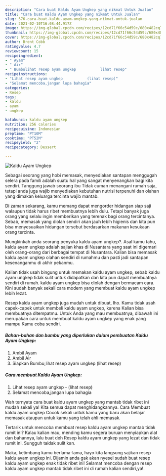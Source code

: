 ```yaml
---
description: "Cara buat Kaldu Ayam Ungkep yang nikmat Untuk Jualan"
title: "Cara buat Kaldu Ayam Ungkep yang nikmat Untuk Jualan"
slug: 576-cara-buat-kaldu-ayam-ungkep-yang-nikmat-untuk-jualan
date: 2021-02-10T16:08:44.917Z
image: https://img-global.cpcdn.com/recipes/12cd71f66c54d59c/680x482cq70/kaldu-ayam-ungkep-foto-resep-utama.jpg
thumbnail: https://img-global.cpcdn.com/recipes/12cd71f66c54d59c/680x482cq70/kaldu-ayam-ungkep-foto-resep-utama.jpg
cover: https://img-global.cpcdn.com/recipes/12cd71f66c54d59c/680x482cq70/kaldu-ayam-ungkep-foto-resep-utama.jpg
author: Brent Cobb
ratingvalue: 4.7
reviewcount: 15
recipeingredient:
- " Ayam"
- " Air"
- " Bumbulihat resep ayam ungkep           lihat resep"
recipeinstructions:
- "Lihat resep ayam ungkep           (lihat resep)"
- "Selamat mencoba,jangan lupa bahagia"
categories:
- Resep
tags:
- kaldu
- ayam
- ungkep

katakunci: kaldu ayam ungkep 
nutrition: 256 calories
recipecuisine: Indonesian
preptime: "PT10M"
cooktime: "PT52M"
recipeyield: "2"
recipecategory: Dessert

---
```



![Kaldu Ayam Ungkep](https://img-global.cpcdn.com/recipes/12cd71f66c54d59c/680x482cq70/kaldu-ayam-ungkep-foto-resep-utama.jpg)

Sebagai seorang yang hobi memasak, menyediakan santapan menggugah selera pada famili adalah suatu hal yang sangat menyenangkan bagi kita sendiri. Tanggung jawab seorang ibu Tidak cuman menangani rumah saja, tetapi anda juga wajib menyediakan kebutuhan nutrisi terpenuhi dan olahan yang dimakan keluarga tercinta wajib mantab.

Di zaman  sekarang, kamu memang dapat mengorder hidangan siap saji walaupun tidak harus ribet membuatnya lebih dulu. Tetapi banyak juga orang yang selalu ingin memberikan yang terenak bagi orang tercintanya. Sebab, memasak yang diolah sendiri akan jauh lebih higienis dan kita pun bisa menyesuaikan hidangan tersebut berdasarkan makanan kesukaan orang tercinta. 



Mungkinkah anda seorang penyuka kaldu ayam ungkep?. Asal kamu tahu, kaldu ayam ungkep adalah sajian khas di Nusantara yang saat ini digemari oleh orang-orang dari berbagai tempat di Nusantara. Kalian bisa memasak kaldu ayam ungkep olahan sendiri di rumahmu dan pasti jadi santapan kesenanganmu di akhir pekanmu.

Kalian tidak usah bingung untuk memakan kaldu ayam ungkep, sebab kaldu ayam ungkep tidak sulit untuk didapatkan dan kita pun dapat membuatnya sendiri di rumah. kaldu ayam ungkep bisa diolah dengan bermacam cara. Kini sudah banyak sekali cara modern yang membuat kaldu ayam ungkep lebih lezat.

Resep kaldu ayam ungkep juga mudah untuk dibuat, lho. Kamu tidak usah capek-capek untuk membeli kaldu ayam ungkep, karena Kalian bisa membuatnya ditempatmu. Untuk Anda yang mau membuatnya, dibawah ini merupakan cara untuk membuat kaldu ayam ungkep yang enak yang mampu Kamu coba sendiri.

<!--inarticleads1-->

##### Bahan-bahan dan bumbu yang diperlukan dalam pembuatan Kaldu Ayam Ungkep:

1. Ambil  Ayam
1. Ambil  Air
1. Siapkan  Bumbu,lihat resep ayam ungkep           (lihat resep)




<!--inarticleads2-->

##### Cara membuat Kaldu Ayam Ungkep:

1. Lihat resep ayam ungkep -           (lihat resep)
1. Selamat mencoba,jangan lupa bahagia




Wah ternyata cara buat kaldu ayam ungkep yang mantab tidak ribet ini mudah sekali ya! Kita semua dapat menghidangkannya. Cara Membuat kaldu ayam ungkep Cocok sekali untuk kamu yang baru akan belajar memasak ataupun untuk kamu yang telah ahli memasak.

Tertarik untuk mencoba membuat resep kaldu ayam ungkep mantab tidak rumit ini? Kalau kalian mau, mending kamu segera buruan menyiapkan alat dan bahannya, lalu buat deh Resep kaldu ayam ungkep yang lezat dan tidak rumit ini. Sungguh taidak sulit kan. 

Maka, ketimbang kamu berlama-lama, hayo kita langsung sajikan resep kaldu ayam ungkep ini. Dijamin anda gak akan nyesel sudah buat resep kaldu ayam ungkep enak tidak ribet ini! Selamat mencoba dengan resep kaldu ayam ungkep mantab tidak ribet ini di rumah kalian sendiri,ya!.

